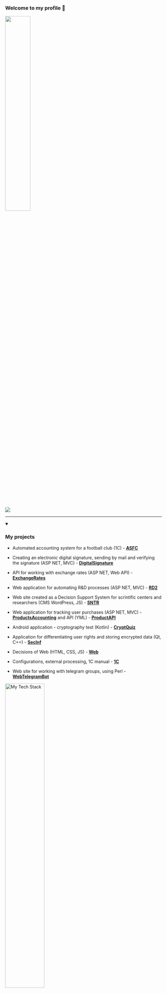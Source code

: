 ### Welcome to my profile 👋 

<p>
    <img src="https://media.giphy.com/media/qgQUggAC3Pfv687qPC/giphy.gif" width="40%"/>
</p>

<img src="https://komarev.com/ghpvc/?username=smyledev"/>

<hr>

<details open>
  <summary><h3>My projects</h3></summary>

- Automated accounting system for a football club (1C) - **[ASFC](https://github.com/smyledev/Notes1C/tree/main/SolutionsOfTasks/FootballClubSystem)**

- Creating an electronic digital signature, sending by mail and verifying the signature (ASP NET, MVC) - **[DigitalSignature](https://github.com/smyledev/CreateAndSendSignatureByGmail)**

- API for working with exchange rates (ASP NET, Web API) - **[ExchangeRates](https://github.com/smyledev/ExchangeRates)**

- Web application for automating R&D processes (ASP NET, MVC) - **[RD2](https://github.com/smyledev/RD2)** 

- Web site created as a Decision Support System for scrintific centers and researchers (CMS WordPress, JS) - **[SNTR](https://github.com/smyledev/SNTR)** 

- Web application for tracking user purchases (ASP NET, MVC) - **[ProductsAccounting](https://github.com/smyledev/ProductsAccounting)** and API (YML) - **[ProductAPI](https://github.com/smyledev/ProductAPI)**  
  
- Android application - cryptography test (Kotlin) - **[CryptQuiz](https://github.com/smyledev/CryptQuiz)**

- Application for differentiating user rights and storing encrypted data (Qt, C++) - **[SecInf](https://github.com/smyledev/SecInf2)**

- Decisions of Web (HTML, CSS, JS) - **[Web](https://github.com/smyledev/SolutionsWeb)**

- Configurations, external processing, 1C manual - **[1C](https://github.com/smyledev/Notes1C)**

- Web site for working with telegram groups, using Perl - **[WebTelegramBot](https://github.com/smyledev/WebTelegramBot)** 

</details>

<img src="https://github-readme-tech-stack.vercel.app/api/cards?fontSize=14&lineCount=4&theme=dracula&line1=python%2Cpython%2C300dfe%3Bdjango%2Cdjango%2Cba1b3a%3BML%2CML%2C6ffddd%3BFASTAPI%2CFASTAPI%2C20a6b7%3B&line2=Csharp%2CCsharp%2C6fe5fa%3BASP.NET%2CASP.NET%2Cc49de0%3BWEB+API%2CWEB+API%2Cbb2ea6%3BWPF%2CWPF%2C1bfd92%3BWINFORMS%2CWINFORMS%2Cfcce01%3B&line3=HTML5%2CHTML5%2Ccd65c8%3BCSS3%2CCSS3%2C46c7e5%3BJS%2CJS%2Ceb8a72%3BNODE%2CNODE%2C7e1ab3%3BVUE%2CVUE%2Cfebccb%3BREACT%2CREACT%2C449787%3B&line4=OneC%2C1C%2Cd3f03c%3BMYSQL%2CMYSQL%2C254bbd%3BPOSTGRESQL%2CPOSTGRESQL%2C2992b0%3BMONGODB%2CMONGODB%2C24e068%3B" alt="My Tech Stack" width="50%"/>
